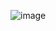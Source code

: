 
![image](https://user-images.githubusercontent.com/93037813/174160175-27af247d-a1ed-49f2-94e6-cdbb8b12106b.png)
